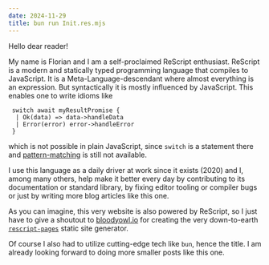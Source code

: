 ```yaml
---
date: 2024-11-29
title: bun run Init.res.mjs
---
```


Hello dear reader!

My name is Florian and I am a self-proclaimed ReScript enthusiast. ReScript is a modern and statically typed programming language that compiles to JavaScript. It is a Meta-Language-descendant where almost everything is an expression. But syntactically it is mostly influenced by JavaScript. This enables one to write idioms like

```res
 switch await myResultPromise {
  | Ok(data) => data->handleData
  | Error(error) error->handleError
 }
```

which is not possible in plain JavaScript, since `switch` is a statement there and [pattern-matching](https://github.com/tc39/proposal-pattern-matching) is still not available.

I use this language as a daily driver at work since it exists (2020) and I, among many others, help make it better every day by contributing to its documentation or standard library, by fixing editor tooling or compiler bugs or just by writing more blog articles like this one.

As you can imagine, this very website is also powered by ReScript, so I just have to give a shoutout to [bloodyowl.io](bloodyowl.io) for creating the very down-to-earth [`rescript-pages`](https://bloodyowl.github.io/rescript-pages/) static site generator.

Of course I also had to utilize cutting-edge tech like `bun`, hence the title. I am already looking forward to doing more smaller posts like this one.
